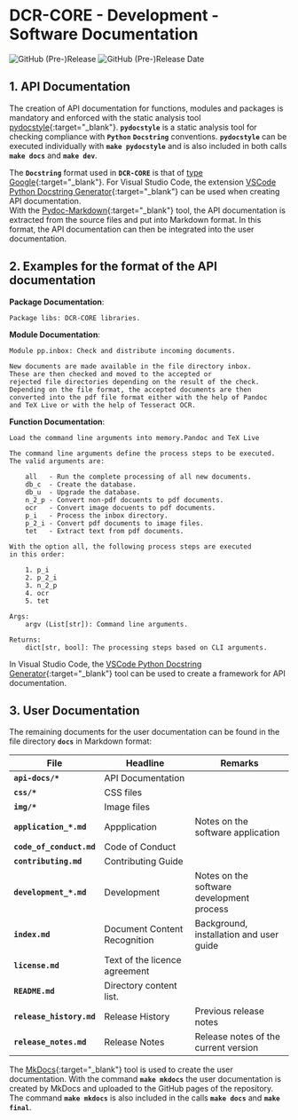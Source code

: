 # DCR-CORE - Development - Software Documentation

![GitHub (Pre-)Release](https://img.shields.io/github/v/release/KonnexionsGmbH/dcr-core?-core?include_prereleases)
![GitHub (Pre-)Release Date](https://img.shields.io/github/release-date-pre/KonnexionsGmbh/dcr-core?-core)

## 1. API Documentation

The creation of API documentation for functions, modules and packages is mandatory and enforced with the static analysis tool [pydocstyle](https://github.com/PyCQA/pydocstyle){:target="_blank"}.
**`pydocstyle`** is a static analysis tool for checking compliance with **`Python`** **`Docstring`** conventions.
**`pydocstyle`** can be executed individually with **`make pydocstyle`** and is also included in both calls **`make docs`** and  **`make dev`**.

The **`Docstring`** format used in **`DCR-CORE`** is that of [type Google](https://github.com/google/styleguide/blob/gh-pages/pyguide.md#383-functions-and-methods){:target="_blank"}. 
For Visual Studio Code, the extension [VSCode Python Docstring Generator](https://github.com/NilsJPWerner/autoDocstring){:target="_blank"} can be used when creating API documentation.  
With the [Pydoc-Markdown](https://github.com/NiklasRosenstein/pydoc-markdown){:target="_blank"} tool, the API documentation is extracted from the source files and put into Markdown format. 
In this format, the API documentation can then be integrated into the user documentation.

## 2. Examples for the format of the API documentation

**Package Documentation**:

    Package libs: DCR-CORE libraries.

**Module Documentation**:

    Module pp.inbox: Check and distribute incoming documents.
  
    New documents are made available in the file directory inbox.
    These are then checked and moved to the accepted or
    rejected file directories depending on the result of the check.
    Depending on the file format, the accepted documents are then
    converted into the pdf file format either with the help of Pandoc
    and TeX Live or with the help of Tesseract OCR.

**Function  Documentation**:

    Load the command line arguments into memory.Pandoc and TeX Live

    The command line arguments define the process steps to be executed.
    The valid arguments are:

        all   - Run the complete processing of all new documents.
        db_c  - Create the database.
        db_u  - Upgrade the database.
        n_2_p - Convert non-pdf docuents to pdf documents.
        ocr   - Convert image docuents to pdf documents.
        p_i   - Process the inbox directory.
        p_2_i - Convert pdf documents to image files.
        tet   - Extract text from pdf documents.

    With the option all, the following process steps are executed
    in this order:

        1. p_i
        2. p_2_i
        3. n_2_p
        4. ocr
        5. tet

    Args:
        argv (List[str]): Command line arguments.

    Returns:
        dict[str, bool]: The processing steps based on CLI arguments.

In Visual Studio Code, the [VSCode Python Docstring Generator](https://github.com/NilsJPWerner/autoDocstring){:target="_blank"} tool can be used to create a framework for API documentation.

## 3. User Documentation

The remaining documents for the user documentation can be found in the file directory **`docs`** in Markdown format:

| File                     | Headline                      | Remarks                                   |
|--------------------------|-------------------------------|-------------------------------------------|
| **`api-docs/*`**         | API Documentation             |                                           |
| **`css/*`**              | CSS files                     |                                           |
| **`img/*`**              | Image files                   |                                           |
| **`application_*.md`**   | Appplication                  | Notes on the software application         |
| **`code_of_conduct.md`** | Code of Conduct               |                                           |
| **`contributing.md`**    | Contributing Guide            |                                           |
| **`development_*.md`**   | Development                   | Notes on the software development process |
| **`index.md`**           | Document Content Recognition  | Background, installation and user guide   |
| **`license.md`**         | Text of the licence agreement |                                           |
| **`README.md`**          | Directory content list.       |                                           |
| **`release_history.md`** | Release History               | Previous release notes                    |
| **`release_notes.md`**   | Release Notes                 | Release notes of the current version      |

The [MkDocs](https://github.com/mkdocs/mkdocs){:target="_blank"} tool is used to create the user documentation. 
With the command **`make mkdocs`** the user documentation is created by MkDocs and uploaded to the GitHub pages of the repository.
The command **`make mkdocs`** is also included in the calls **`make docs`** and **`make final`**.
